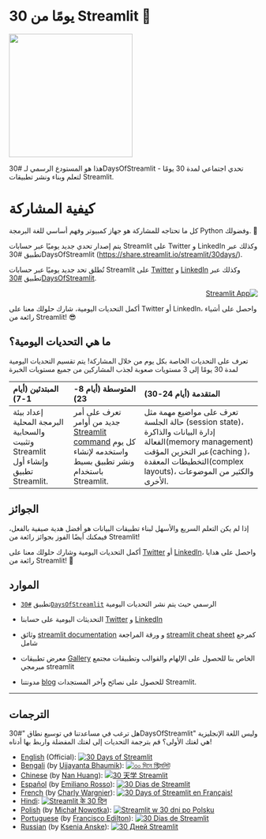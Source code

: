 

# 30 يومًا من Streamlit 🎈 
<img src='3AF34648-C61D-47CE-9E56-C496C5A7C240.jpeg' height=250>

هذا هو المستودع الرسمي لـ #30DaysOfStreamlit - تحدي اجتماعي لمدة 30 يومًا لتعلم وبناء ونشر تطبيقات  Streamlit. 
# كيفية المشاركة

كل ما تحتاجه للمشاركة هو جهاز كمبيوتر وفهم أساسي للغة البرمجة Python وفضولك. 🧠

يتم إصدار تحدي جديد يوميًا عبر حسابات Streamlit على Twitter و LinkedIn وكذلك عبر تطبيق #30DaysOfStreamlit (https://share.streamlit.io/streamlit/30days/).


تُطلق تحد جديد يوميًا عبر حسابات Streamlit على [Twitter](https://twitter.com/streamlit) و [LinkedIn](https://www.linkedin.com/company/streamlit/posts/?feedView=all) وكذلك عبر تطبيق [#30DaysOfStreamlit](https://share.streamlit.io/streamlit/30days/).



<div dir="rtl">

[![Streamlit App](https://static.streamlit.io/badges/streamlit_badge_black_white.svg)](https://share.streamlit.io/streamlit/30days/)

</div >

أكمل التحديات اليومية، شارك حلولك معنا على Twitter أو LinkedIn، واحصل على أشياء رائعة من Streamlit! 😎


## ما هي التحديات اليومية؟

تعرف على التحديات الخاصة بكل يوم من خلال المشاركة! يتم تقسيم التحديات اليومية لمدة 30 يومًا إلى 3 مستويات صعوبة لجذب المشاركين من جميع 
مستويات الخبرة

| المبتدئين (أيام 1-7) | المتوسطة (أيام 8-23) | المتقدمة (أيام 24-30) |
| :---        |    :----   |          :--- |
| إعداد بيئة البرمجة المحلية والسحابية وتثبيت Streamlit وإنشاء أول تطبيق Streamlit.| تعرف على أمر جديد من أوامر [Streamlit command](https://docs.streamlit.io/library/api-reference) كل يوم واستخدمه لإنشاء ونشر تطبيق بسيط باستخدام Streamlit.  | تعرف على مواضيع مهمة مثل  حالة الجلسة (session state)، إدارة البيانات والذاكرة الفعالة(memory management) عبر التخزين المؤقت(caching )، التخطيطات المعقدة(complex layouts)، والكثير من الموضوعات الأخرى.


## الجوائز

إذا لم يكن التعلم السريع والأسهل لبناء تطبيقات البيانات هو أفضل هدية صيفية بالفعل، فيمكنك أيضًا الفوز بجوائز رائعة من Streamlit!

أكمل التحديات اليومية وشارك حلولك معنا على [Twitter](https://twitter.com/streamlit) أو [LinkedIn](https://www.linkedin.com/company/streamlit/posts/?feedView=all)، واحصل على هدايا رائعة من Streamlit! 🎁


## الموارد




- تطبيق [`#30DaysOfStreamlit`](https://share.streamlit.io/streamlit/30days/) الرسمي حيث يتم نشر التحديات اليومية
- التحديثات اليومية على حسابنا  [Twitter](https://twitter.com/streamlit) و [LinkedIn](https://www.linkedin.com/company/streamlit/posts/?feedView=all)

- وثائق [streamlit documentation](https://docs.streamlit.io/) و ورقة المراجعة [streamlit cheat sheet](https://docs.streamlit.io/library/cheatsheet)  كمرجع شامل
-   معرض تطبيقات [Gallery](https://streamlit.io/gallery) الخاص بنا للحصول على الإلهام والقوالب وتطبيقات مجتمع مبرمجي streamlit
-   مدونتنا [blog](https://blog.streamlit.io/how-to-master-streamlit-for-data-science/) للحصول على نصائح وآخر المستجدات Streamlit.

______





## الترجمات

هل ترغب في مساعدتنا في توسيع نطاق "#30DaysOfStreamlit" وليس اللغة الإنجليزية هي لغتك الأولى؟ قم بترجمة التحديات إلى لغتك المفضلة واربط بها أدناه!

- [English](https://github.com/streamlit/30days) (Official): [![30 Days of Streamlit](https://static.streamlit.io/badges/streamlit_badge_black_white.svg)](https://30days.streamlit.app)
- [Bengali](https://github.com/jojo96/30days-Bengali) (by [Ujjayanta Bhaumik](https://github.com/jojo96)): [![৩০ দিনে স্ট্রিমলিট্ ](https://static.streamlit.io/badges/streamlit_badge_black_white.svg)](https://30days-in-bengali.streamlit.app/)
- [Chinese](https://github.com/TeddyHuang-00/30days-Chinese) (by [Nan Huang](https://github.com/TeddyHuang-00)): [![30 天学 Streamlit](https://static.streamlit.io/badges/streamlit_badge_black_white.svg)](https://30days-chinese.streamlit.app)
- [Español](https://github.com/streamlit/30days-spanish/) (by [Emiliano Rosso](https://github.com/arraydude)): [![30 Dias de Streamlit](https://static.streamlit.io/badges/streamlit_badge_black_white.svg)](https://30days-in-spanish.streamlit.app/)
- [French](https://github.com/streamlit/30days-French) (by [Charly Wargnier](https://github.com/charlyWargnier/)): [![30 Days of Streamlit en Français!](https://static.streamlit.io/badges/streamlit_badge_black_white.svg)](https://30days-in-french.streamlit.app/)
- [Hindi](https://github.com/streamlit/30days-Hindi): [![Streamlit के 30 दिन](https://static.streamlit.io/badges/streamlit_badge_black_white.svg)](https://30days-in-hindi.streamlit.app/)
- [Polish](https://github.com/streamlit/30days-polish) (by [Michał Nowotka](https://github.com/sfc-gh-mnowotka)): [![Streamlit w 30 dni po Polsku](https://static.streamlit.io/badges/streamlit_badge_black_white.svg)](https://w30dni.streamlit.app/)
- [Portuguese](https://github.com/franciscoed/30days) (by [Francisco Edilton](https://github.com/franciscoed)): [![30 Dias de Streamlit](https://static.streamlit.io/badges/streamlit_badge_black_white.svg)](https://30dias.streamlit.app/)
- [Russian](https://github.com/kseniaanske/30days) (by [Ksenia Anske](https://github.com/kseniaanske)): [![30 Дней Streamlit](https://static.streamlit.io/badges/streamlit_badge_black_white.svg)](https://30days-in-russian.streamlit.app/)

